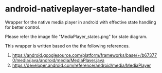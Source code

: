 # android-nativeplayer-state-handled
Wrapper for the native media player in android with effective state handling for better control.

Please refer the image file "MediaPlayer_states.png" for state diagram.

This wrapper is written based on the the following references.
1. https://android.googlesource.com/platform/frameworks/base/+/b673770/media/java/android/media/MediaPlayer.java
2. https://developer.android.com/reference/android/media/MediaPlayer
